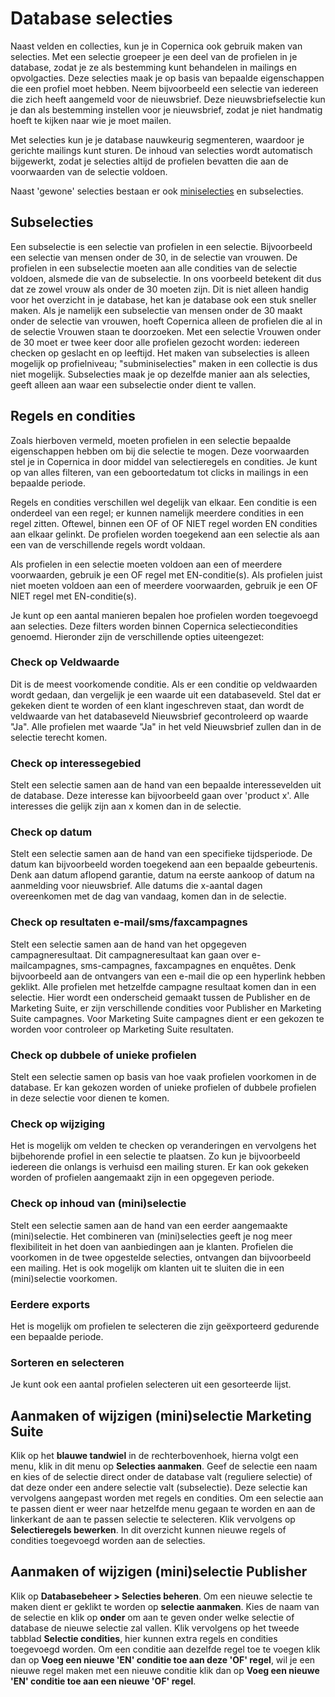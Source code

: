 # Database selecties

Naast velden en collecties, kun je in Copernica ook gebruik maken van selecties. Met een selectie groepeer je een deel van de profielen in je database, zodat je ze als bestemming kunt behandelen in mailings en opvolgacties. Deze selecties maak je op basis van bepaalde eigenschappen die een profiel moet hebben. Neem bijvoorbeeld een selectie van iedereen die zich heeft aangemeld voor de nieuwsbrief. Deze nieuwsbriefselectie kun je dan als bestemming instellen voor je nieuwsbrief, zodat je niet handmatig hoeft te kijken naar wie je moet mailen.

Met selecties kun je je database nauwkeurig segmenteren, waardoor je gerichte mailings kunt sturen. De inhoud van selecties wordt automatisch bijgewerkt, zodat je selecties altijd de profielen bevatten die aan de voorwaarden van de selectie voldoen.

Naast 'gewone' selecties bestaan er ook [miniselecties](./database-collections.md) en subselecties.

## Subselecties

Een subselectie is een selectie van profielen in een selectie. Bijvoorbeeld een selectie van mensen onder de 30, in de selectie van vrouwen. De profielen in een subselectie moeten aan alle condities van de selectie voldoen, alsmede die van de subselectie. In ons voorbeeld betekent dit dus dat ze zowel vrouw als onder de 30 moeten zijn. Dit is niet alleen handig voor het overzicht in je database, het kan je database ook een stuk sneller maken. Als je namelijk een subselectie van mensen onder de 30 maakt onder de selectie van vrouwen, hoeft Copernica alleen de profielen die al in de selectie Vrouwen staan te doorzoeken. Met een selectie Vrouwen onder de 30 moet er twee keer door alle profielen gezocht worden: iedereen checken op geslacht en op leeftijd.
Het maken van subselecties is alleen mogelijk op profielniveau; "subminiselecties" maken in een collectie is dus niet mogelijk. Subselecties maak je op dezelfde manier aan als selecties, geeft alleen aan waar een subselectie onder dient te vallen.

## Regels en condities

Zoals hierboven vermeld, moeten profielen in een selectie bepaalde eigenschappen hebben om bij die selectie te mogen. Deze voorwaarden stel je in Copernica in door middel van selectieregels en condities. Je kunt op van alles filteren, van een geboortedatum tot clicks in mailings in een bepaalde periode.

Regels en condities verschillen wel degelijk van elkaar. Een conditie is een onderdeel van een regel; er kunnen namelijk meerdere condities in een regel zitten. Oftewel, binnen een OF of OF NIET regel worden EN condities aan elkaar gelinkt. De profielen worden toegekend aan een selectie als aan een van de verschillende regels wordt voldaan.

Als profielen in een selectie moeten voldoen aan een of meerdere voorwaarden, gebruik je een OF regel met EN-conditie(s). Als profielen juist niet moeten voldoen aan een of meerdere voorwaarden, gebruik je een OF NIET regel met EN-conditie(s).

Je kunt op een aantal manieren bepalen hoe profielen worden toegevoegd aan selecties. Deze filters worden binnen Copernica selectiecondities genoemd. Hieronder zijn de verschillende opties uiteengezet:

### Check op Veldwaarde

Dit is de meest voorkomende conditie. Als er een conditie op veldwaarden wordt gedaan, dan vergelijk je een waarde uit een databaseveld. Stel dat er gekeken dient te worden of een klant ingeschreven staat, dan wordt de veldwaarde van het databaseveld Nieuwsbrief gecontroleerd op waarde "Ja". Alle profielen met waarde "Ja" in het veld Nieuwsbrief zullen dan in de selectie terecht komen.


### Check op interessegebied

Stelt een selectie samen aan de hand van een bepaalde interessevelden uit de database. Deze interesse kan bijvoorbeeld gaan over 'product x'. Alle interesses die gelijk zijn aan x komen dan in de selectie.

### Check op datum

Stelt een selectie samen aan de hand van een specifieke tijdsperiode. De datum kan bijvoorbeeld worden toegekend aan een bepaalde gebeurtenis. Denk aan datum aflopend garantie, datum na eerste aankoop of datum na aanmelding voor nieuwsbrief. Alle datums die x-aantal dagen overeenkomen met de dag van vandaag, komen dan in de selectie.

### Check op resultaten e-mail/sms/faxcampagnes

Stelt een selectie samen aan de hand van het opgegeven campagneresultaat. Dit campagneresultaat kan gaan over e-mailcampagnes, sms-campagnes, faxcampagnes en enquêtes. Denk bijvoorbeeld aan de ontvangers van een e-mail die op een hyperlink hebben geklikt. Alle profielen met hetzelfde campagne resultaat komen dan in een selectie. Hier wordt een onderscheid gemaakt tussen de Publisher en de Marketing Suite, er zijn verschillende condities voor Publisher en Marketing Suite campagnes. Voor Marketing Suite campagnes dient er een gekozen te worden voor controleer op Marketing Suite resultaten.

### Check op dubbele of unieke profielen

Stelt een selectie samen op basis van hoe vaak profielen voorkomen in de database. Er kan gekozen worden of unieke profielen of dubbele profielen in deze selectie voor dienen te komen.

### Check op wijziging

Het is mogelijk om velden te checken op veranderingen en vervolgens het bijbehorende profiel in een selectie te plaatsen. Zo kun je bijvoorbeeld iedereen die onlangs is verhuisd een mailing sturen. Er kan ook gekeken worden of profielen aangemaakt zijn in een opgegeven periode.

### Check op inhoud van (mini)selectie

Stelt een selectie samen aan de hand van een eerder aangemaakte (mini)selectie. Het combineren van (mini)selecties geeft je nog meer flexibiliteit in het doen van aanbiedingen aan je klanten. Profielen die voorkomen in de twee opgestelde selecties, ontvangen dan bijvoorbeeld een mailing. Het is ook mogelijk om klanten uit te sluiten die in een (mini)selectie voorkomen.

### Eerdere exports

Het is mogelijk om profielen te selecteren die zijn geëxporteerd gedurende een bepaalde periode.

### Sorteren en selecteren

Je kunt ook een aantal profielen selecteren uit een gesorteerde lijst.

## Aanmaken of wijzigen (mini)selectie Marketing Suite

Klik op het **blauwe tandwiel** in de rechterbovenhoek, hierna volgt een menu, klik in dit menu op **Selecties aanmaken**. Geef de selectie een naam en kies of de selectie direct onder de database valt (reguliere selectie) of dat deze onder een andere selectie valt (subselectie). Deze selectie kan vervolgens aangepast worden met regels en condities.
Om een selectie aan te passen dient er weer naar hetzelfde menu gegaan te worden en aan de linkerkant de aan te passen selectie te selecteren. Klik vervolgens op  **Selectieregels bewerken**. In dit overzicht kunnen nieuwe regels of condities toegevoegd worden aan de selecties.

## Aanmaken of wijzigen (mini)selectie Publisher

Klik op **Databasebeheer > Selecties beheren**. Om een nieuwe selectie te maken dient er geklikt te worden op **selectie aanmaken**. Kies de naam van de selectie en klik op **onder** om aan te geven onder welke selectie of database de nieuwe selectie zal vallen. Klik vervolgens op het tweede tabblad **Selectie condities**, hier kunnen extra regels en condities toegevoegd worden. Om een conditie aan dezelfde regel toe te voegen klik dan op **Voeg een nieuwe 'EN' conditie toe aan deze 'OF' regel**, wil je een nieuwe regel maken met een nieuwe conditie klik dan op **Voeg een nieuwe 'EN' conditie toe aan een nieuwe 'OF' regel**.
